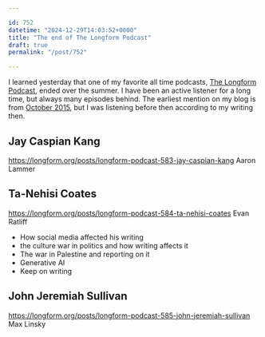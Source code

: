 ```yaml
---

id: 752
datetime: "2024-12-29T14:03:52+0000"
title: "The end of The Longform Podcast"
draft: true
permalink: "/post/752"

---
```


I learned yesterday that one of my favorite all time podcasts, [The Longform Podcast](https://longform.org/), ended over the summer. I have been an active listener for a long time, but always many episodes behind. The earliest mention on my blog is from [October 2015](https://writing.natwelch.com/post/413), but I was listening before then according to my writing then.



## Jay Caspian Kang

https://longform.org/posts/longform-podcast-583-jay-caspian-kang Aaron Lammer



## Ta-Nehisi Coates

https://longform.org/posts/longform-podcast-584-ta-nehisi-coates Evan Ratliff

- How social media affected his writing
- the culture war in politics and how writing affects it
- The war in Palestine and reporting on it
- Generative AI
- Keep on writing

## John Jeremiah Sullivan

https://longform.org/posts/longform-podcast-585-john-jeremiah-sullivan Max Linsky

